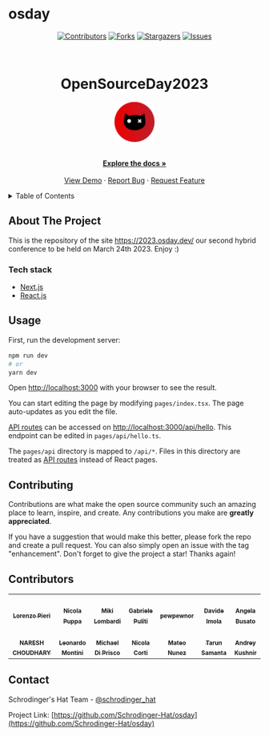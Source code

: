 # osday
<div align='center'>
  
[![Contributors][contributors-shield]][contributors-url]
[![Forks][forks-shield]][forks-url]
[![Stargazers][stars-shield]][stars-url]
[![Issues][issues-shield]][issues-url]

</div>

<!-- PROJECT LOGO -->
<br />
<div align="center">
  <h1>OpenSourceDay2023</h1>
  
  <a href="https://github.com/Schrodinger-Hat/osday-2023">
    <img src="public/sh.png" alt="Logo" width="80" height="80">
  </a>

  <p align="center">
    <br />
    <a href="https://github.com/Schrodinger-Hat/osday-2023/blob/main/README.md"><strong>Explore the docs »</strong></a>
    <br />
    <br />
    <a href="https://2023.osday.dev/">View Demo</a>
    ·
    <a href="https://github.com/Schrodinger-Hat/osday-2023/issues">Report Bug</a>
    ·
    <a href="https://github.com/Schrodinger-Hat/osday-2023/issues">Request Feature</a>
  </p>
</div>

<!-- TABLE OF CONTENTS -->
<details>
  <summary>Table of Contents</summary>
  <ol>
    <li>
      <a href="#about-the-project">About The Project</a>
      <ul>
        <li><a href="#tech-stack">Built With</a></li>
      </ul>
    </li>
    <li><a href="#usage">Usage</a></li>
    <li><a href="#contributing">Contributing</a></li>
    <li><a href="#contact">Contact</a></li>
  </ol>
</details>

<!-- ABOUT THE PROJECT -->

## About The Project

This is the repository of the site https://2023.osday.dev/ our second hybrid conference to be held on March 24th 2023. Enjoy :)

### Tech stack

- [Next.js](https://nextjs.org/)
- [React.js](https://reactjs.org/)

<!-- USAGE EXAMPLES -->

## Usage

First, run the development server:

```bash
npm run dev
# or
yarn dev
```

Open [http://localhost:3000](http://localhost:3000) with your browser to see the result.

You can start editing the page by modifying `pages/index.tsx`. The page auto-updates as you edit the file.

[API routes](https://nextjs.org/docs/api-routes/introduction) can be accessed on [http://localhost:3000/api/hello](http://localhost:3000/api/hello). This endpoint can be edited in `pages/api/hello.ts`.

The `pages/api` directory is mapped to `/api/*`. Files in this directory are treated as [API routes](https://nextjs.org/docs/api-routes/introduction) instead of React pages.

<!-- CONTRIBUTING -->

## Contributing

Contributions are what make the open source community such an amazing place to learn, inspire, and create. Any contributions you make are **greatly appreciated**.

If you have a suggestion that would make this better, please fork the repo and create a pull request. You can also simply open an issue with the tag "enhancement".
Don't forget to give the project a star! Thanks again!

## Contributors

<table>
  <tbody>
    <tr>
      <td align="center"><a href="https://github.com/404answernotfound"><img src="https://avatars.githubusercontent.com/u/79904453?v=4?s=100" width="100px;" alt=""/><br /><sub><b>Lorenzo Pieri</b></sub></a></td>
      <td align="center"><a href="https://github.com/nicpuppa"><img src="https://avatars.githubusercontent.com/u/72783243?v=4?s=100" width="100px;" alt=""/><br /><sub><b>Nicola Puppa</b></sub></a></td>
      <td align="center"><a href="https://github.com/thejoin95"><img src="https://avatars.githubusercontent.com/u/6616203?v=4?s=100" width="100px;" alt=""/><br /><sub><b>Miki Lombardi</b></sub></a></td>
      <td align="center"><a href="https://github.com/wabri"><img src="https://avatars.githubusercontent.com/u/12409541?v=4?s=100" width="100px;" alt=""/><br /><sub><b>Gabriele Puliti</b></sub></a></td>
      <td align="center"><a href="https://github.com/pewpewnor"><img src="https://avatars.githubusercontent.com/u/125549982?v=4?s=100" width="100px;" alt=""/><br /><sub><b>pewpewnor</b></sub></a></td>
      <td align="center"><a href="https://github.com/davideimola"><img src="https://avatars.githubusercontent.com/u/14623986?v=4?s=100" width="100px;" alt=""/><br /><sub><b>Davide Imola</b></sub></a></td>
      <td align="center"><a href="https://github.com/AngyDev"><img src="https://avatars.githubusercontent.com/u/44018650?v=4?s=100" width="100px;" alt=""/><br /><sub><b>Angela Busato</b></sub></a></td>
    </tr>
    <tr>      
      <td align="center"><a href="https://github.com/N-dcool"><img src="https://avatars.githubusercontent.com/u/107427909?v=4?s=100" width="100px;" alt=""/><br /><sub><b>NARESH CHOUDHARY</b></sub></a></td>
      <td align="center"><a href="https://github.com/Balastrong"><img src="https://avatars.githubusercontent.com/u/7253929?v=4?s=100" width="100px;" alt=""/><br /><sub><b>Leonardo Montini</b></sub></a></td>
      <td align="center"><a href="https://github.com/Cadienvan"><img src="https://avatars.githubusercontent.com/u/5492927?v=4?s=100" width="100px;" alt=""/><br /><sub><b>Michael Di Prisco</b></sub></a></td>  
      <td align="center"><a href="https://github.com/cortinico"><img src="https://avatars.githubusercontent.com/u/3001957?v=4?s=100" width="100px;" alt=""/><br /><sub><b>Nicola Corti</b></sub></a></td>
      <td align="center"><a href="https://github.com/mateonunez"><img src="https://avatars.githubusercontent.com/u/11861080?v=4?s=100" width="100px;" alt=""/><br /><sub><b>Mateo Nunez</b></sub></a></td>
      <td align="center"><a href="https://github.com/tarunsamanta2k20"><img src="https://avatars.githubusercontent.com/u/55488549?v=4?s=100" width="100px;" alt=""/><br /><sub><b>Tarun Samanta</b></sub></a></td>
      <td align="center"><a href="https://github.com/and-kushnir"><img src="https://avatars.githubusercontent.com/u/73612844?v=4?s=100" width="100px;" alt=""/><br /><sub><b>Andrey Kushnir
</b></sub></a></td>
    </tr>
  </tbody>
</table>

<!-- CONTACT -->

## Contact

Schrodinger's Hat Team - [@schrodinger_hat](mailto:osday@schrodinger-hat.it)

Project Link: [https://github.com/Schrodinger-Hat/osday](https://github.com/Schrodinger-Hat/osday)

<!-- MARKDOWN LINKS & IMAGES -->
<!-- https://www.markdownguide.org/basic-syntax/#reference-style-links -->

[contributors-shield]: https://img.shields.io/github/contributors/Schrodinger-Hat/osday.svg?style=for-the-badge
[contributors-url]: https://github.com/Schrodinger-Hat/osday/graphs/contributors
[forks-shield]: https://img.shields.io/github/forks/Schrodinger-Hat/osday.svg?style=for-the-badge
[forks-url]: https://github.com/Schrodinger-Hat/osday/network/members
[stars-shield]: https://img.shields.io/github/stars/Schrodinger-Hat/osday?style=for-the-badge
[stars-url]: https://github.com/Schrodinger-Hat/osday/stargazers
[issues-shield]: https://img.shields.io/github/issues/Schrodinger-Hat/osday.svg?style=for-the-badge
[issues-url]: https://github.com/Schrodinger-Hat/osday/issues
